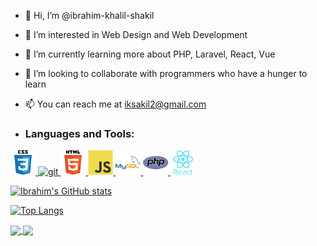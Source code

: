 - 👋 Hi, I’m @ibrahim-khalil-shakil
- 👀 I’m interested in Web Design and Web Development
- 🌱 I’m currently learning more about PHP, Laravel, React, Vue
- 💞️ I’m looking to collaborate with programmers who have a hunger to learn 
- 📫 You can reach me at iksakil2@gmail.com

- <h3 align="left">Languages and Tools:</h3>
<p align="left"> <a href="https://www.w3schools.com/css/" target="_blank" rel="noreferrer"> <img src="https://raw.githubusercontent.com/devicons/devicon/master/icons/css3/css3-original-wordmark.svg" alt="css3" width="40" height="40"/> </a> <a href="https://git-scm.com/" target="_blank" rel="noreferrer"> <img src="https://www.vectorlogo.zone/logos/git-scm/git-scm-icon.svg" alt="git" width="40" height="40"/> </a> <a href="https://www.w3.org/html/" target="_blank" rel="noreferrer"> <img src="https://raw.githubusercontent.com/devicons/devicon/master/icons/html5/html5-original-wordmark.svg" alt="html5" width="40" height="40"/> </a> <a href="https://developer.mozilla.org/en-US/docs/Web/JavaScript" target="_blank" rel="noreferrer"> <img src="https://raw.githubusercontent.com/devicons/devicon/master/icons/javascript/javascript-original.svg" alt="javascript" width="40" height="40"/> </a> <a href="https://www.mysql.com/" target="_blank" rel="noreferrer"> <img src="https://raw.githubusercontent.com/devicons/devicon/master/icons/mysql/mysql-original-wordmark.svg" alt="mysql" width="40" height="40"/> </a> <a href="https://www.php.net" target="_blank" rel="noreferrer"> <img src="https://raw.githubusercontent.com/devicons/devicon/master/icons/php/php-original.svg" alt="php" width="40" height="40"/> </a> <a href="https://reactjs.org/" target="_blank" rel="noreferrer"> <img src="https://raw.githubusercontent.com/devicons/devicon/master/icons/react/react-original-wordmark.svg" alt="react" width="40" height="40"/> </a> </p>

[![Ibrahim's GitHub stats](https://github-readme-stats-ibrahim-khalils-projects.vercel.app/api?username=ibrahim-khalil-shakil&show=reviews,discussions_started,discussions_answered,prs_merged,prs_merged_percentage&show_icons=true&rank_icon=percentile&include_all_commits=true)](https://github.com/ibrahim-khalil-shakil/github-readme-stats)

[![Top Langs](https://github-readme-stats.vercel.app/api/top-langs/?username=ibrahim-khalil-shakil&size_weight=0&count_weight=1&langs_count=8&layout=pie)](https://github.com/anuraghazra/github-readme-stats)

<a href="https://github.com/ibrahim-khalil-shakil/github-readme-stats">
  <img height=200 align="center" src="https://github-readme-stats-ibrahim-khalils-projects.vercel.app/api?username=ibrahim-khalil-shakil&show=reviews,discussions_started,discussions_answered,prs_merged,prs_merged_percentage&show_icons=true&rank_icon=percentile&include_all_commits=true" />
</a>
<a href="https://github.com/ibrahim-khalil-shakil/github-readme-stats">
  <img height=200 align="center" src="https://github-readme-stats.vercel.app/api/top-langs/?username=ibrahim-khalil-shakil&size_weight=0&count_weight=1&langs_count=8&layout=pie&card_width=320" />
</a>

<!---
ibrahim-khalil-shakil/ibrahim-khalil-shakil is a ✨ special ✨ repository because its `README.md` (this file) appears on your GitHub profile.
You can click the Preview link to take a look at your changes.
--->
